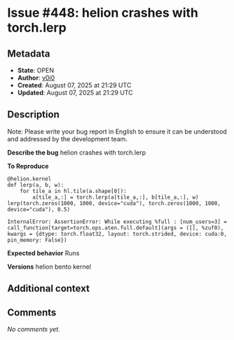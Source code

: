 # Issue #448: helion crashes with torch.lerp

## Metadata
- **State**: OPEN
- **Author**: [v0i0](https://github.com/v0i0)
- **Created**: August 07, 2025 at 21:29 UTC
- **Updated**: August 07, 2025 at 21:29 UTC

## Description

Note: Please write your bug report in English to ensure it can be understood and addressed by the development team.

**Describe the bug**
helion crashes with torch.lerp

**To Reproduce**
```
@helion.kernel
def lerp(a, b, w):
    for tile_a in hl.tile(a.shape[0]):
        a[tile_a,:] = torch.lerp(a[tile_a,:], b[tile_a,:], w)
lerp(torch.zeros(1000, 1000, device="cuda"), torch.zeros(1000, 1000, device="cuda"), 0.5)
```

```
InternalError: AssertionError: While executing %full : [num_users=3] = call_function[target=torch.ops.aten.full.default](args = ([], %zuf0), kwargs = {dtype: torch.float32, layout: torch.strided, device: cuda:0, pin_memory: False})
```

**Expected behavior**
Runs

**Versions**
helion bento kernel

**Additional context**
-

## Comments

*No comments yet.*
